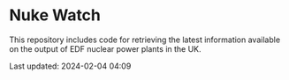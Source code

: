# Nuke Watch

This repository includes code for retrieving the latest information available on the output of EDF nuclear power plants in the UK.

Last updated: 2024-02-04 04:09